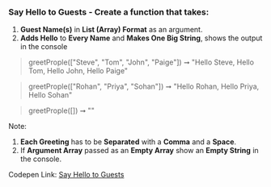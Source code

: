 ### Say Hello to Guests - Create a function that takes: 

1. **Guest Name(s)** in **List (Array) Format** as an argument. 
1. **Adds Hello** to **Every Name** and **Makes One Big String**, shows the output in the console

> greetProple(["Steve", "Tom", "John", "Paige"]) ➞ "Hello Steve, Hello Tom, Hello John, Hello Paige" 

> greetProple(["Rohan", "Priya", "Sohan"]) ➞ "Hello Rohan, Hello Priya, Hello Sohan"

> greetProple([]) ➞ ""

Note: 
1. **Each Greeting** has to be **Separated** with a **Comma** and a **Space**.
1. If **Argument Array** passed as an **Empty Array** show an **Empty String** in the console.

Codepen Link: [Say Hello to Guests](https://codepen.io/javascriptstudent/pen/jObjVxy?editors=0012)